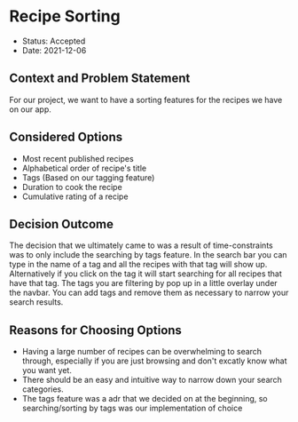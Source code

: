 # Recipe Sorting
* Status: Accepted
* Date: 2021-12-06

## Context and Problem Statement

For our project, we want to have a sorting features for the recipes we have on our app.


## Considered Options

* Most recent published recipes
* Alphabetical order of recipe's title
* Tags (Based on our tagging feature)
* Duration to cook the recipe
* Cumulative rating of a recipe

## Decision Outcome

The decision that we ultimately came to was a result of time-constraints was to only include the searching by tags feature. In the search bar you can type in the name of a tag and all the recipes with that tag will show up. Alternatively if you click on the tag it will start searching for all recipes that have that tag. The tags you are filtering by pop up in a little overlay under the navbar. You can add tags and remove them as necessary to narrow your search results.

## Reasons for Choosing Options
* Having a large number of recipes can be overwhelming to search through, especially if you are just browsing and don't excatly know what you want yet.
* There should be an easy and intuitive way to narrow down your search categories. 
* The tags feature was a adr that we decided on at the beginning, so searching/sorting by tags was our implementation of choice
